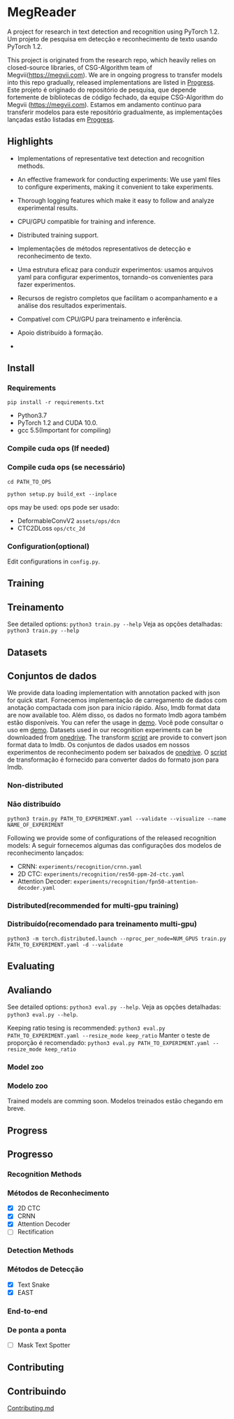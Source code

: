 # MegReader
A project for research in text detection and recognition using PyTorch 1.2.
Um projeto de pesquisa em detecção e reconhecimento de texto usando PyTorch 1.2.

This project is originated from the research repo, which heavily relies on closed-source libraries, of CSG-Algorithm team of Megvii(https://megvii.com).
We are in ongoing progress to transfer models into this repo gradually, released implementations are listed in [Progress](#progress).
Este projeto é originado do repositório de pesquisa, que depende fortemente de bibliotecas de código fechado, da equipe CSG-Algorithm do Megvii (https://megvii.com).
Estamos em andamento contínuo para transferir modelos para este repositório gradualmente, as implementações lançadas estão listadas em [Progress](#progress).

## Highlights

- Implementations of representative text detection and recognition methods.
- An effective framework for conducting experiments: We use yaml files to configure experiments, making it convenient to take experiments.
- Thorough logging features which make it easy to follow and analyze experimental results.
- CPU/GPU compatible for training and inference.
- Distributed training support.

- Implementações de métodos representativos de detecção e reconhecimento de texto.
- Uma estrutura eficaz para conduzir experimentos: usamos arquivos yaml para configurar experimentos, tornando-os convenientes para fazer experimentos.
- Recursos de registro completos que facilitam o acompanhamento e a análise dos resultados experimentais.
- Compatível com CPU/GPU para treinamento e inferência.
- Apoio distribuído à formação.
- 
## Install

### Requirements

`pip install -r requirements.txt`

- Python3.7
- PyTorch 1.2 and CUDA 10.0.
- gcc 5.5(Important for compiling)

### Compile cuda ops (If needed)
### Compile cuda ops (se necessário)
```
cd PATH_TO_OPS

python setup.py build_ext --inplace
```
ops may be used:
ops pode ser usado:
- DeformableConvV2 `assets/ops/dcn`
- CTC2DLoss `ops/ctc_2d`

### Configuration(optional)

Edit configurations in `config.py`.

## Training

## Treinamento

See detailed options: `python3 train.py --help`
Veja as opções detalhadas: `python3 train.py --help`

## Datasets
## Conjuntos de dados
We provide data loading implementation with annotation packed with json for quick start. 
Fornecemos implementação de carregamento de dados com anotação compactada com json para início rápido.
Also, lmdb format data are now available too.
Além disso, os dados no formato lmdb agora também estão disponíveis.
You can refer the usage in [demo](experiments/recognition/crnn-lmdb.yaml).
Você pode consultar o uso em [demo](experiments/recognition/crnn-lmdb.yaml).
Datasets used in our recognition experiments can be downloaded from [onedrive](https://megvii-my.sharepoint.cn/:f:/g/personal/wanzhaoyi_megvii_com/EjkcrpmiW6hJrUKY-0fEBRABvNMtYniUPfWLVptMmy9-6w?e=bJaYFo). The transform [script](scripts/json_to_lmdb.py) are provide to convert json format data to lmdb.
Os conjuntos de dados usados ​​em nossos experimentos de reconhecimento podem ser baixados de [onedrive](https://megvii-my.sharepoint.cn/:f:/g/personal/wanzhaoyi_megvii_com/EjkcrpmiW6hJrUKY-0fEBRABvNMtYniUPfWLVptMmy9-6w?e=bJaYFo). O [script](scripts/json_to_lmdb.py) de transformação é fornecido para converter dados do formato json para lmdb.

### Non-distributed
### Não distribuído

`python3 train.py PATH_TO_EXPERIMENT.yaml --validate --visualize --name NAME_OF_EXPERIMENT`

Following we provide some of configurations of the released recognition models:
A seguir fornecemos algumas das configurações dos modelos de reconhecimento lançados:

- CRNN: `experiments/recognition/crnn.yaml`
- 2D CTC: `experiments/recognition/res50-ppm-2d-ctc.yaml`
- Attention Decoder: `experiments/recognition/fpn50-attention-decoder.yaml`

### Distributed(recommended for multi-gpu training)
### Distribuído(recomendado para treinamento multi-gpu)
`python3 -m torch.distributed.launch --nproc_per_node=NUM_GPUS train.py PATH_TO_EXPERIMENT.yaml -d --validate`

<!--
### Setup your own dataset
-->


## Evaluating

## Avaliando
See detailed options: `python3 eval.py --help`.
Veja as opções detalhadas: `python3 eval.py --help`.

Keeping ratio tesing is recommended: `python3 eval.py PATH_TO_EXPERIMENT.yaml --resize_mode keep_ratio`
Manter o teste de proporção é recomendado: `python3 eval.py PATH_TO_EXPERIMENT.yaml --resize_mode keep_ratio`

### Model zoo
### Modelo zoo

Trained models are comming soon.
Modelos treinados estão chegando em breve.
<!--
Our trained model can be downloaded from xxx.
Nosso modelo treinado pode ser baixado de xxx.
-->

## Progress
## Progresso
### Recognition Methods
### Métodos de Reconhecimento

- [x] 2D CTC
- [x] CRNN
- [x] Attention Decoder
- [ ] Rectification

### Detection Methods
### Métodos de Detecção
- [x] Text Snake
- [x] EAST

### End-to-end
### De ponta a ponta
- [ ] Mask Text Spotter

## Contributing
## Contribuindo
[Contributing.md](CONTRIBUTING.md)
